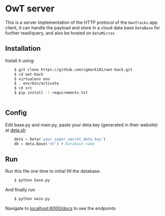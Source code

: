 OwT server
=====

This is a server implementation of the HTTP protocol of the `OwnTracks` app client,
it can handle the payload and store in a cloud data base `DetaBase` for further read/query, 
and also be hosted on `DetaMicros`


Installation
----------

Install it using:


```bash
    $ git clone https://github.com/cgmark101/owt-back.git
    $ cd owt-back
    $ virtualenv env
    $ . env/bin/activate
    $ cd src
    $ pip install -r requirements.txt
    
```

Config
----------------

Edit base.py and main.py, paste your deta key (generated in their website) at [deta.sh](https://web.deta.sh)

```python
    deta = Deta('your_super_secret_deta_key')
    db = deta.Base('ot') # Database name
```

Run
----------------
Run this file one time to initial fill the database.

```bash
    $ python base.py
```

And finally run

```bash
    $ python main.py
```

Navigate to [localhost:8000/docs](http://127.0.0.1:8000/docs) to see the endpoints


